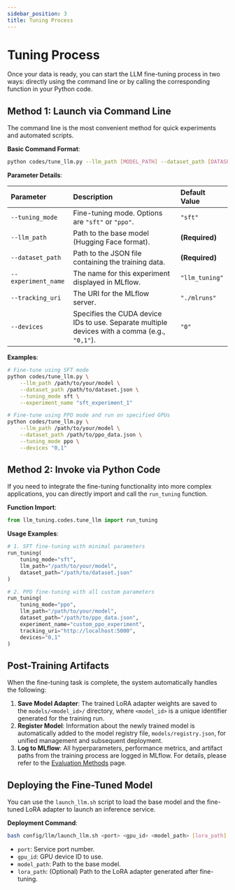 ```yaml
---
sidebar_position: 3
title: Tuning Process
---
```


# Tuning Process

Once your data is ready, you can start the LLM fine-tuning process in two ways: directly using the command line or by calling the corresponding function in your Python code.

## Method 1: Launch via Command Line

The command line is the most convenient method for quick experiments and automated scripts.

**Basic Command Format**:

```bash
python codes/tune_llm.py --llm_path [MODEL_PATH] --dataset_path [DATASET_PATH] --tuning_mode [MODE]
```

**Parameter Details**:

| Parameter | Description | Default Value |
| :--- | :--- | :--- |
| `--tuning_mode` | Fine-tuning mode. Options are `"sft"` or `"ppo"`. | `"sft"` |
| `--llm_path` | Path to the base model (Hugging Face format). | **(Required)** |
| `--dataset_path` | Path to the JSON file containing the training data. | **(Required)** |
| `--experiment_name` | The name for this experiment displayed in MLflow. | `"llm_tuning"` |
| `--tracking_uri` | The URI for the MLflow server. | `"./mlruns"` |
| `--devices` | Specifies the CUDA device IDs to use. Separate multiple devices with a comma (e.g., `"0,1"`). | `"0"` |

**Examples**:

```bash
# Fine-tune using SFT mode
python codes/tune_llm.py \
    --llm_path /path/to/your/model \
    --dataset_path /path/to/dataset.json \
    --tuning_mode sft \
    --experiment_name "sft_experiment_1"

# Fine-tune using PPO mode and run on specified GPUs
python codes/tune_llm.py \
    --llm_path /path/to/your/model \
    --dataset_path /path/to/ppo_data.json \
    --tuning_mode ppo \
    --devices "0,1"
```

## Method 2: Invoke via Python Code

If you need to integrate the fine-tuning functionality into more complex applications, you can directly import and call the `run_tuning` function.

**Function Import**:

```python
from llm_tuning.codes.tune_llm import run_tuning
```

**Usage Examples**:

```python
# 1. SFT fine-tuning with minimal parameters
run_tuning(
    tuning_mode="sft",
    llm_path="/path/to/your/model",
    dataset_path="/path/to/dataset.json"
)

# 2. PPO fine-tuning with all custom parameters
run_tuning(
    tuning_mode="ppo",
    llm_path="/path/to/your/model",
    dataset_path="/path/to/ppo_data.json",
    experiment_name="custom_ppo_experiment",
    tracking_uri="http://localhost:5000",
    devices="0,1"
)
```

## Post-Training Artifacts

When the fine-tuning task is complete, the system automatically handles the following:

1.  **Save Model Adapter**: The trained LoRA adapter weights are saved to the `models/<model_id>/` directory, where `<model_id>` is a unique identifier generated for the training run.
2.  **Register Model**: Information about the newly trained model is automatically added to the model registry file, `models/registry.json`, for unified management and subsequent deployment.
3.  **Log to MLflow**: All hyperparameters, performance metrics, and artifact paths from the training process are logged in MLflow. For details, please refer to the [Evaluation Methods](<./evaluation.md>) page.

## Deploying the Fine-Tuned Model

You can use the `launch_llm.sh` script to load the base model and the fine-tuned LoRA adapter to launch an inference service.

**Deployment Command**:

```bash
bash config/llm/launch_llm.sh <port> <gpu_id> <model_path> [lora_path]
```

  - `port`: Service port number.
  - `gpu_id`: GPU device ID to use.
  - `model_path`: Path to the base model.
  - `lora_path`: (Optional) Path to the LoRA adapter generated after fine-tuning.

